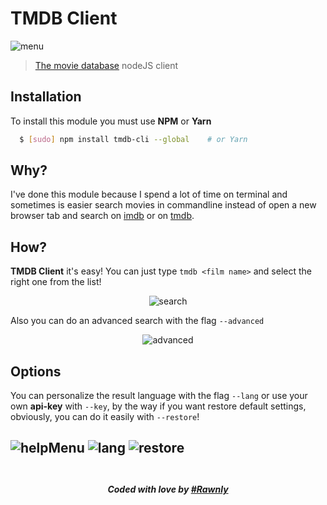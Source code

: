 # TMDB Client
![menu](http://i.imgur.com/RXA7dj8.png)
> [The movie database][tmdb] nodeJS client

## Installation
To install this module you must use **NPM** or **Yarn**
```bash
  $ [sudo] npm install tmdb-cli --global    # or Yarn
```

## Why?
I've done this module because I spend a lot of time on terminal and sometimes is easier search movies in commandline instead of open a new browser tab and search on [imdb][imdb] or on [tmdb][tmdb].

## How?
**TMDB Client** it's easy! You can just type `tmdb <film name>` and select the right one from the list!


<p align="center">
  <img src="https://cloud.githubusercontent.com/assets/16429579/23144950/608561a8-f7cb-11e6-944b-e92def20f433.gif" alt="search">
</p>


Also you can do an advanced search with the flag `--advanced`

<p align="center">
  <img src="https://cloud.githubusercontent.com/assets/16429579/23145027/dda4d0f6-f7cb-11e6-9d0e-1fa864d3112c.gif" alt="advanced">
</p>


## Options 
You can personalize the result language with the flag `--lang` or use your own **api-key** with `--key`, by the way if you want restore default settings, obviously, you can do it easily with `--restore`!

![helpMenu](http://i.imgur.com/LYdwJdk.png)
![lang](http://i.imgur.com/h0LI99C.png)
![restore](http://i.imgur.com/k2Mx18s.png)
<br><br>
---
<h5 align="center"> Coded with love by <a href="https://github.com/rawnly">#Rawnly </a></h5>

[tmdb]: https://www.themoviedb.org/
[rawn]: https://github.com/rawnly
[imdb]: https://imdb.com/


